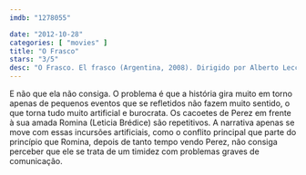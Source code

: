 ```yaml
---
imdb: "1278055"

date: "2012-10-28"
categories: [ "movies" ]
title: "O Frasco"
stars: "3/5"
desc: "O Frasco. El frasco (Argentina, 2008). Dirigido por Alberto Lecchi. Escrito por Verónica Chen, Peto Menahem, Pablo Solarz. Com Darío Grandinetti, Leticia Brédice, Rubén Altamirano, Manuela Alvarez, Marta Benbenutti, Virgilio Benítez, Raúl Calandra, Vanesa Ciani, Mario Cracogna."
---
```

E não que ela não consiga. O problema é que a história gira muito em torno apenas de pequenos eventos que se refletidos não fazem muito sentido, o que torna tudo muito artificial e burocrata. Os cacoetes de Perez em frente à sua amada Romina (Leticia Brédice) são repetitivos. A narrativa apenas se move com essas incursões artificiais, como o conflito principal que parte do princípio que Romina, depois de tanto tempo vendo Perez, não consiga perceber que ele se trata de um timidez com problemas graves de comunicação.

